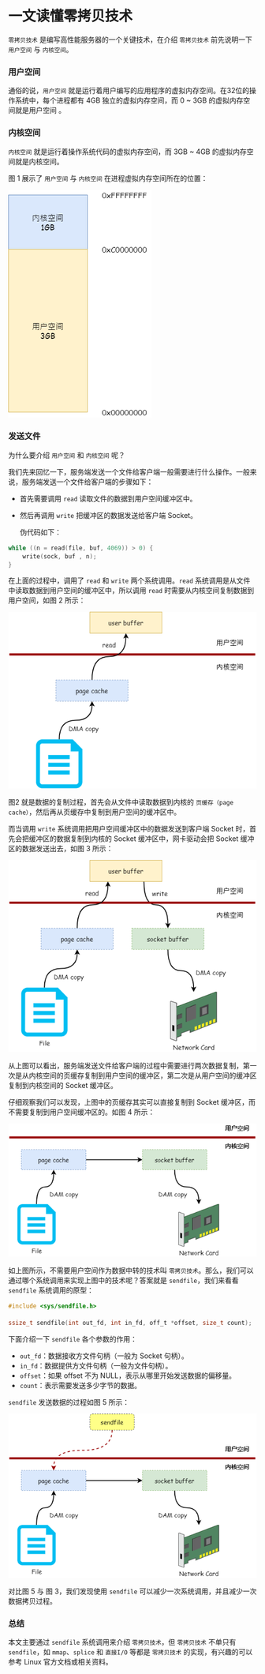# 一文读懂零拷贝技术

`零拷贝技术` 是编写高性能服务器的一个关键技术，在介绍 `零拷贝技术` 前先说明一下 `用户空间` 与 `内核空间`。

### 用户空间

通俗的说，`用户空间` 就是运行着用户编写的应用程序的虚拟内存空间。在32位的操作系统中，每个进程都有 4GB 独立的虚拟内存空间，而 0 ~ 3GB 的虚拟内存空间就是用户空间 。

### 内核空间

`内核空间` 就是运行着操作系统代码的虚拟内存空间，而 3GB ~ 4GB 的虚拟内存空间就是内核空间。

图 1 展示了 `用户空间` 与 `内核空间` 在进程虚拟内存空间所在的位置：

![](./images/zerocopy/userspace-kernelspace.png)

### 发送文件

为什么要介绍 `用户空间` 和 `内核空间` 呢？

我们先来回忆一下，服务端发送一个文件给客户端一般需要进行什么操作。一般来说，服务端发送一个文件给客户端的步骤如下：

*   首先需要调用 `read` 读取文件的数据到用户空间缓冲区中。

*   然后再调用 `write` 把缓冲区的数据发送给客户端 Socket。

    伪代码如下：

```c
while ((n = read(file, buf, 4069)) > 0) {
    write(sock, buf , n);
}
```

在上面的过程中，调用了 `read` 和 `write` 两个系统调用。`read` 系统调用是从文件中读取数据到用户空间的缓冲区中，所以调用 `read` 时需要从内核空间复制数据到用户空间，如图 2 所示：

![](./images/zerocopy/read.png)

图2 就是数据的复制过程，首先会从文件中读取数据到内核的 `页缓存（page cache）`，然后再从页缓存中复制到用户空间的缓冲区中。

而当调用 `write` 系统调用把用户空间缓冲区中的数据发送到客户端 Socket 时，首先会把缓冲区的数据复制到内核的 Socket 缓冲区中，网卡驱动会把 Socket 缓冲区的数据发送出去，如图 3 所示：

![](./images/zerocopy/write.png)



从上图可以看出，服务端发送文件给客户端的过程中需要进行两次数据复制，第一次是从内核空间的页缓存复制到用户空间的缓冲区，第二次是从用户空间的缓冲区复制到内核空间的 Socket 缓冲区。

仔细观察我们可以发现，上图中的页缓存其实可以直接复制到 Socket 缓冲区，而不需要复制到用户空间缓冲区的。如图 4 所示：

![](./images/zerocopy/sendfile.png)



如上图所示，不需要用户空间作为数据中转的技术叫 `零拷贝技术`。那么，我们可以通过哪个系统调用来实现上图中的技术呢？答案就是 `sendfile`，我们来看看 `sendfile` 系统调用的原型：

```c
#include <sys/sendfile.h>

ssize_t sendfile(int out_fd, int in_fd, off_t *offset, size_t count);
```

下面介绍一下 `sendfile` 各个参数的作用：

*   `out_fd`：数据接收方文件句柄（一般为 Socket 句柄）。
*   `in_fd`：数据提供方文件句柄（一般为文件句柄）。
*   `offset`：如果 offset 不为 NULL，表示从哪里开始发送数据的偏移量。
*   `count`：表示需要发送多少字节的数据。

`sendfile` 发送数据的过程如图 5 所示：

![](./images/zerocopy/sendfile2.png)



对比图 5 与 图 3，我们发现使用 `sendfile` 可以减少一次系统调用，并且减少一次数据拷贝过程。

### 总结

本文主要通过 `sendfile` 系统调用来介绍 `零拷贝技术`，但 `零拷贝技术` 不单只有 `sendfile`，如 `mmap`、`splice` 和 `直接I/O` 等都是 `零拷贝技术` 的实现，有兴趣的可以参考 Linux 官方文档或相关资料。


